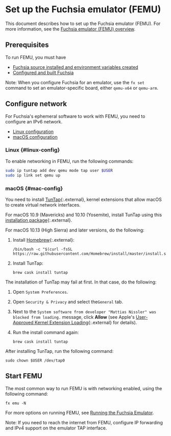 # Set up the Fuchsia emulator (FEMU)

This document describes how to set up the
Fuchsia emulator (FEMU). For more information, see the
[Fuchsia emulator (FEMU) overview](/docs/concepts/emulator/index.md).

## Prerequisites

To run FEMU, you must have

 * [Fuchsia source installed and environment variables created](/docs/get-started/get_fuchsia_source.md)
 * [Configured and built Fuchsia](/docs/get-started/build_fuchsia.md)

Note: When you configure Fuchsia for an emulator, use the `fx set`
command to set an emulator-specific board, either `qemu-x64` or `qemu-arm`.

## Configure network

For Fuchsia's ephemeral software to work with FEMU, you need to configure
an IPv6 network.

  * [Linux configuration](#linux-config)
  * [macOS configuration](#mac-config)

### Linux {#linux-config}

To enable networking in FEMU, run the following commands:

```sh
sudo ip tuntap add dev qemu mode tap user $USER
sudo ip link set qemu up
```

### macOS {#mac-config}

You need to install
[TunTap](http://tuntaposx.sourceforge.net/index.xhtml){:.external}, kernel
extensions that allow macOS to create virtual network interfaces.

For macOS 10.9 (Mavericks) and 10.10 (Yosemite), install TunTap using this
[installation package](http://tuntaposx.sourceforge.net/download.xhtml){:.external}.

For macOS 10.13 (High Sierra) and later versions, do the following:

1.  Install [Homebrew](https://brew.sh){:.external}:

    ```posix-terminal
    /bin/bash -c "$(curl -fsSL https://raw.githubusercontent.com/Homebrew/install/master/install.sh)"
    ```

1.  Install TunTap:

    ```posix-terminal
    brew cask install tuntap
    ```

The installation of TunTap may fail at first. In that case, do the following:

1.  Open `System Preferences`.
1.  Open `Security & Privacy` and select the`General` tab.
1.  Next to the `System software from developer "Mattias Nissler" was blocked
    from loading.` message, click **Allow** (see Apple's
    [User-Approved Kernel Extension Loading](https://developer.apple.com/library/archive/technotes/tn2459/_index.html){:.external}
    for details).
1.  Run the install command again:

    ```posix-terminal
    brew cask install tuntap
    ```

After installing TunTap, run the following command:

```posix-terminal
sudo chown $USER /dev/tap0
```

## Start FEMU

The most common way to run FEMU is with networking enabled, using the following command:

```posix-terminal
fx emu -N
```

For more options on running FEMU, see
[Running the Fuchsia Emulator](/docs/development/run/femu.md).

Note: If you need to reach the internet from FEMU, configure IP
forwarding and IPv4 support on the emulator TAP interface.
